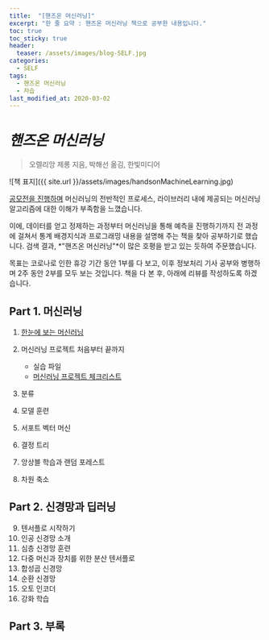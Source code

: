 ```yaml
---
title:  "[핸즈온 머신러닝]"
excerpt: "한 줄 요약 : 핸즈온 머신러닝 책으로 공부한 내용입니다."
toc: true
toc_sticky: true
header:
  teaser: /assets/images/blog-SELF.jpg
categories:
  - SELF
tags:
  - 핸즈온 머신러닝
  - 자습
last_modified_at: 2020-03-02
---
```








# _핸즈온 머신러닝_

> 오렐리앙 제롱 지음, 박해선 옮김, 한빛미디어



![책 표지]({{ site.url }}/assets/images/handsonMachineLearning.jpg)









[공모전을 진행하며]() 머신러닝의 전반적인 프로세스, 라이브러리 내에 제공되는 머신러닝 알고리즘에 대한 이해가 부족함을 느꼈습니다.

이에, 데이터를 얻고 정제하는 과정부터 머신러닝을 통해 예측을 진행하기까지 전 과정에 걸쳐서 통계 배경지식과 프로그래밍 내용을 설명해 주는 책을 찾아 공부하기로 했습니다. 검색 결과, *"핸즈온 머신러닝"*이 많은 호평을 받고 있는 듯하여 주문했습니다.

목표는 코로나로 인한 휴강 기간 동안 1부를 다 보고, 이후 정보처리 기사 공부와 병행하며 2주 동안 2부를 모두 보는 것입니다. 책을 다 본 후, 아래에 리뷰를 작성하도록 하겠습니다.



## Part 1. 머신러닝

1. [한눈에 보는 머신러닝]({{site.url}}/self/SELF-handson-chap1/)
2. 머신러닝 프로젝트 처음부터 끝까지
   * 실습 파일
   * [머신러닝 프로젝트 체크리스트]({{site.url}}/self/SELF-handson-ml-checklist/)

3. 분류

4. 모델 훈련

5. 서포트 벡터 머신

6. 결정 트리

7. 앙상블 학습과 랜덤 포레스트

8. 차원 축소



## Part 2. 신경망과 딥러닝

9. 텐서플로 시작하기
10. 인공 신경망 소개
11. 심층 신경망 훈련
12. 다중 머신과 장치를 위한 분산 텐서플로
13. 합성곱 신경망
14. 순환 신경망
15. 오토 인코더
16. 강화 학습



## Part 3. 부록